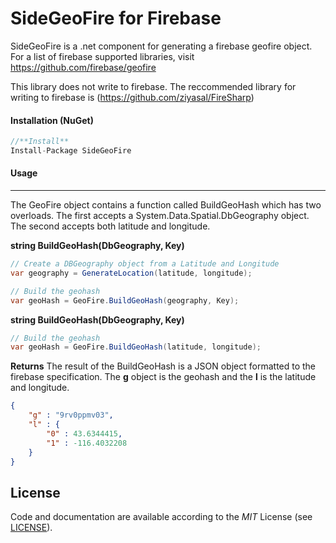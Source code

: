 # SideGeoFire for Firebase
SideGeoFire is a .net component for generating a firebase geofire object. For a list of firebase supported libraries, visit https://github.com/firebase/geofire

This library does not write to firebase. The reccommended library for writing to firebase is (https://github.com/ziyasal/FireSharp)

#### Installation (NuGet)
```csharp
//**Install**
Install-Package SideGeoFire
```

#### Usage
***

The GeoFire object contains a function called BuildGeoHash which has two overloads. The first accepts a System.Data.Spatial.DbGeography object. The second accepts both latitude and longitude.

**string BuildGeoHash(DbGeography, Key)**

```csharp
// Create a DBGeography object from a Latitude and Longitude
var geography = GenerateLocation(latitude, longitude);

// Build the geohash
var geoHash = GeoFire.BuildGeoHash(geography, Key);
```

**string BuildGeoHash(DbGeography, Key)**

```csharp
// Build the geohash
var geoHash = GeoFire.BuildGeoHash(latitude, longitude);
```

**Returns**
The result of the BuildGeoHash is a JSON object formatted to the firebase specification. The **g** object is the geohash and the **l** is the latitude and longitude.
```json
{
	"g" : "9rv0ppmv03",
	"l" : {
		"0" : 43.6344415,
		"1" : -116.4032208
	}
}
```

## License
Code and documentation are available according to the *MIT* License (see [LICENSE](https://github.com/sidesoftware/SideGeoFire/blob/master/LICENSE.md)).